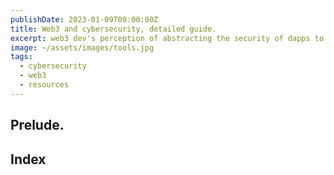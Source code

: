 ```yaml
---
publishDate: 2023-01-09T00:00:00Z
title: Web3 and cybersecurity, detailed guide.
excerpt: web3 dev's perception of abstracting the security of dapps to that of only auditing smart contracts is näive.
image: ~/assets/images/tools.jpg
tags:
  - cybersecurity
  - web3
  - resources
---
```


## Prelude.

## Index
